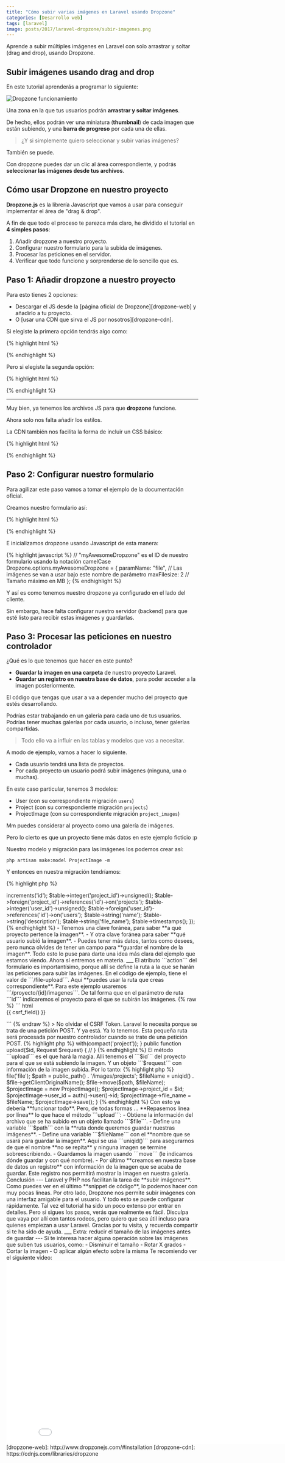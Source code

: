 ```yaml
---
title: "Cómo subir varias imágenes en Laravel usando Dropzone"
categories: [Desarrollo web]
tags: [laravel]
image: posts/2017/laravel-dropzone/subir-imagenes.png
---
```


Aprende a subir múltiples imágenes en Laravel con solo arrastrar y soltar (drag and drop), usando Dropzone.

Subir imágenes usando drag and drop
---

En este tutorial aprenderás a programar lo siguiente:

![Dropzone funcionamiento](/images/posts/2017/laravel-dropzone/dropzone-funcionamiento.gif)

Una zona en la que tus usuarios podrán **arrastrar y soltar imágenes**.

De hecho, ellos podrán ver una miniatura (**thumbnail**) de cada imagen que están subiendo, y una **barra de progreso** por cada una de ellas.

> ¿Y si simplemente quiero seleccionar y subir varias imágenes?

También se puede.

Con dropzone puedes dar un clic al área correspondiente, y podrás **seleccionar las imágenes desde tus archivos**.

Cómo usar Dropzone en nuestro proyecto
---

**Dropzone.js** es la librería Javascript que vamos a usar para conseguir implementar el área de "drag & drop".

A fin de que todo el proceso te parezca más claro, he dividido el tutorial en **4 simples pasos**:

1. Añadir dropzone a nuestro proyecto.
2. Configurar nuestro formulario para la subida de imágenes.
3. Procesar las peticiones en el servidor.
4. Verificar que todo funcione y sorprenderse de lo sencillo que es.

Paso 1: Añadir dropzone a nuestro proyecto
---

Para esto tienes 2 opciones:

- Descargar el JS desde la [página oficial de Dropzone][dropzone-web] y añadirlo a tu proyecto.
- O [usar una CDN que sirva el JS por nosotros][dropzone-cdn].

Si elegiste la primera opción tendrás algo como:

{% highlight html %}
<script src="/js/dropzone.js"></script>
{% endhighlight %}

Pero si elegiste la segunda opción:

{% highlight html %}
<script src="https://cdnjs.cloudflare.com/ajax/libs/dropzone/4.3.0/min/dropzone.min.js"></script>
{% endhighlight %}

___

Muy bien, ya tenemos los archivos JS para que **dropzone** funcione.

Ahora solo nos falta añadir los estilos.

La CDN también nos facilita la forma de incluir un CSS básico:

{% highlight html %}
<link rel="stylesheet" href="https://cdnjs.cloudflare.com/ajax/libs/dropzone/4.3.0/min/dropzone.min.css">
{% endhighlight %}


Paso 2: Configurar nuestro formulario 
---

Para agilizar este paso vamos a tomar el ejemplo de la documentación oficial.

Creamos nuestro formulario así:

{% highlight html %}
<form action="/file-upload"
      class="dropzone"
      id="my-awesome-dropzone">
</form>
{% endhighlight %}

E inicializamos dropzone usando Javascript de esta manera:

{% highlight javascript %}
// "myAwesomeDropzone" es el ID de nuestro formulario usando la notación camelCase
Dropzone.options.myAwesomeDropzone = {
    paramName: "file", // Las imágenes se van a usar bajo este nombre de parámetro
    maxFilesize: 2 // Tamaño máximo en MB
};
{% endhighlight %}

Y así es como tenemos nuestro dropzone ya configurado en el lado del cliente.

Sin embargo, hace falta configurar nuestro servidor (backend) para que esté listo para recibir estas imágenes y guardarlas.

Paso 3: Procesar las peticiones en nuestro controlador
---

¿Qué es lo que tenemos que hacer en este punto?

- **Guardar la imagen en una carpeta** de nuestro proyecto Laravel.
- **Guardar un registro en nuestra base de datos**, para poder acceder a la imagen posteriormente.

El código que tengas que usar a va a depender mucho del proyecto que estés desarrollando.

Podrías estar trabajando en un galería para cada uno de tus usuarios.
Podrías tener muchas galerías por cada usuario, o incluso, tener galerías compartidas.

> Todo ello va a influir en las tablas y modelos que vas a necesitar.

A modo de ejemplo, vamos a hacer lo siguiente.

- Cada usuario tendrá una lista de proyectos.
- Por cada proyecto un usuario podrá subir imágenes (ninguna, una o muchas).

En este caso particular, tenemos 3 modelos:

- User (con su correspondiente migración ```users```)
- Project (con su correspondiente migración ```projects```)
- ProjectImage (con su correspondiente migración ```project_images```)

Mm puedes considerar al proyecto como una galería de imágenes.

Pero lo cierto es que un proyecto tiene más datos en este ejemplo ficticio :p

Nuestro modelo y migración para las imágenes los podemos crear así:

```
php artisan make:model ProjectImage -m
```

Y entonces en nuestra migración tendríamos:

{% highlight php %}
<?php
Schema::create('project_images', function (Blueprint $table) {
    $table->increments('id');

    $table->integer('project_id')->unsigned();
    $table->foreign('project_id')->references('id')->on('projects');

    $table->integer('user_id')->unsigned();
    $table->foreign('user_id')->references('id')->on('users');

    $table->string('name');
    $table->string('description');
    $table->string('file_name');

    $table->timestamps();
});
{% endhighlight %}

- Tenemos una clave foránea, para saber **a qué proyecto pertence la imagen**.
- Y otra clave foránea para saber **qué usuario subió la imagen**.
- Puedes tener más datos, tantos como desees, pero nunca olvides de tener un campo para **guardar el nombre de la imagen**.

Todo esto lo puse para darte una idea más clara del ejemplo que estamos viendo.

Ahora sí entremos en materia.

___

El atributo ```action``` del formulario es importantísimo, porque allí se define la ruta a la que se harán las peticiones para subir las imágenes.

En el código de ejemplo, tiene el valor de ```/file-upload```. 

Aquí **puedes usar la ruta que creas correspondiente**.

Para este ejemplo usaremos ```/proyecto/{id}/imagenes```. 

De tal forma que en el parámetro de ruta ```id``` indicaremos el proyecto para el que se subirán las imágenes.

{% raw %}
``` html
<form action="{{ asset('/proyecto/'.$project->id.'/imagenes') }}"
    class="dropzone" id="my-awesome-dropzone">
      {{ csrf_field() }}
</form>
```
{% endraw %}

> No olvidar el CSRF Token. Laravel lo necesita porque se trata de una petición POST.

Y ya está. Ya lo tenemos.

Esta pequeña ruta será procesada por nuestro controlador cuando se trate de una petición POST.

{% highlight php %}
<?php
Route::get('/proyecto/{id}/imagenes', 'ProjectImageController@index');
Route::post('/proyecto/{id}/imagenes', 'ProjectImageController@upload');
{% endhighlight %}

Así, en ```ProjectImageController``` tenemos:

{% highlight php %}
<?php
public function index($id)
{
    $project = Project::find($id);
    return view('projects.images.index')->with(compact('project'));
}

public function upload($id, Request $request)
{
    //
}
{% endhighlight %}

El método ```upload``` es el que hará la magia.

Allí tenemos el ```$id``` del proyecto para el que se está subiendo la imagen.

Y un objeto ```$request``` con información de la imagen subida.

Por lo tanto:

{% highlight php %}
<?php
public function upload($id, Request $request)
{
    $file = $request->file('file');
    $path = public_path() . '/images/projects';
    $fileName = uniqid() . $file->getClientOriginalName();

    $file->move($path, $fileName);

    $projectImage = new ProjectImage();
    $projectImage->project_id = $id;
    $projectImage->user_id = auth()->user()->id;
    $projectImage->file_name = $fileName;
    $projectImage->save();
}
{% endhighlight %}

Con esto ya debería **funcionar todo**. Pero, de todas formas ...

**Repasemos línea por línea** lo que hace el método ```upload```:

- Obtiene la información del archivo que se ha subido en un objeto llamado ```$file```.
- Define una variable ```$path``` con la **ruta donde queremos guardar nuestras imágenes**.
- Define una variable ```$fileName``` con el **nombre que se usará para guardar la imagen**. Aquí se usa ```uniqid()``` para asegurarnos de que el nombre **no se repita** y ninguna imagen se termine sobreescribiendo.
- Guardamos la imagen usando ```move``` (le indicamos dónde guardar y con qué nombre).
- Por último **creamos en nuestra base de datos un registro** con información de la imagen que se acaba de guardar. Este registro nos permitirá mostrar la imagen en nuestra galería.

Conclusión
---

Laravel y PHP nos facilitan la tarea de **subir imágenes**. 

Como puedes ver en el último **snippet de código**, lo podemos hacer con muy pocas líneas.

Por otro lado, Dropzone nos permite subir imágenes con una interfaz amigable para el usuario.

Y todo esto se puede configurar rápidamente.

Tal vez el tutorial ha sido un poco extenso por entrar en detalles. Pero si sigues los pasos, verás que realmente es fácil.

Disculpa que vaya por allí con tantos rodeos, pero quiero que sea útil incluso para quienes empiezan a usar Laravel.

Gracias por tu visita, y recuerda compartir si te ha sido de ayuda.

___

Extra: reducir el tamaño de las imágenes antes de guardar
---

Si te interesa hacer alguna operación sobre las imágenes que suben tus usuarios, como:

- Disminuir el tamaño
- Rotar X grados
- Cortar la imagen
- O aplicar algún efecto sobre la misma

Te recomiendo ver el siguiente video:

<div class="text-center">
    <iframe width="858" height="480" src="//www.youtube.com/embed/ErU7mcIYPwA?vq=hd720" frameborder="0" allowfullscreen></iframe>   
</div>

[dropzone-web]: http://www.dropzonejs.com/#installation
[dropzone-cdn]: https://cdnjs.com/libraries/dropzone
